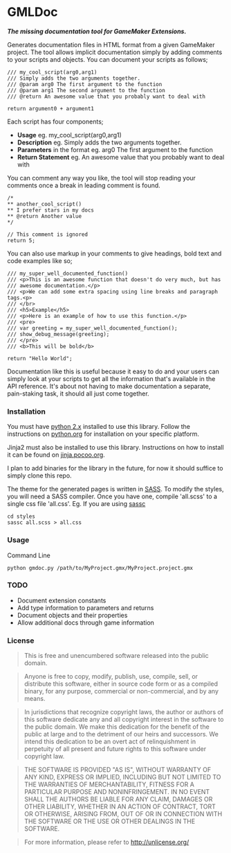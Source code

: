 # GMLDoc

***The missing documentation tool for GameMaker Extensions.***

Generates documentation files in HTML format from a given GameMaker project. The tool allows implicit documentation simply
by adding comments to your scripts and objects. You can document your scripts as follows;

```
/// my_cool_script(arg0,arg1)
/// Simply adds the two arguments together.
/// @param arg0 The first argument to the function
/// @param arg1 The second argument to the function
/// @return An awesome value that you probably want to deal with

return argument0 + argument1
```

Each script has four components;

- **Usage** eg. my_cool_script(arg0,arg1)
- **Description** eg. Simply adds the two arguments together.
- **Parameters** in the format <name> <description> eg. arg0 The first argument to the function
- **Return Statement** eg. An awesome value that you probably want to deal with

You can comment any way you like, the tool will stop reading your comments once a break in
leading comment is found.

```
/*
** another_cool_script()
** I prefer stars in my docs
** @return Another value
*/

// This comment is ignored
return 5;
```

You can also use markup in your comments to give headings, bold text and code examples like so;

```
/// my_super_well_documented_function()
/// <p>This is an awesome function that doesn't do very much, but has 
/// awesome documentation.</p>
/// <p>We can add some extra spacing using line breaks and paragraph tags.<p>
///	</br>
/// <h5>Example</h5>
/// <p>Here is an example of how to use this function.</p>
/// <pre>
/// var greeting = my_super_well_documented_function();
/// show_debug_message(greeting);
/// </pre>
/// <b>This will be bold</b>

return "Hello World";
```

Documentation like this is useful because it easy to do and your users can simply look at your
scripts to get all the information that's available in the API reference. It's about not
having to make documentation a separate, pain-staking task, it should all just come together.

### Installation

You must have [python 2.x](https://www.python.org/downloads/) installed to use this library. Follow the instructions on [python.org](https://www.python.org/) for installation on your specific platform.

Jinja2 must also be installed to use this library. Instructions on how to install it can be found on [jinja.pocoo.org](http://jinja.pocoo.org/docs/dev/intro/).

I plan to add binaries for the library in the future, for now it should suffice to simply clone this repo.

The theme for the generated pages is written in [SASS](http://sass-lang.com/). To modify the styles, you will need a SASS compiler. Once you have one, compile 'all.scss' to a single css file 'all.css'. Eg. If you are using [sassc](https://github.com/sass/sassc)

```
cd styles
sassc all.scss > all.css
```

### Usage

Command Line

```
python gmdoc.py /path/to/MyProject.gmx/MyProject.project.gmx
```

### TODO 

- Document extension constants
- Add type information to parameters and returns
- Document objects and their properties
- Allow additional docs through game information

### License

> This is free and unencumbered software released into the public domain.

> Anyone is free to copy, modify, publish, use, compile, sell, or
distribute this software, either in source code form or as a compiled
binary, for any purpose, commercial or non-commercial, and by any
means.

> In jurisdictions that recognize copyright laws, the author or authors
of this software dedicate any and all copyright interest in the
software to the public domain. We make this dedication for the benefit
of the public at large and to the detriment of our heirs and
successors. We intend this dedication to be an overt act of
relinquishment in perpetuity of all present and future rights to this
software under copyright law.

> THE SOFTWARE IS PROVIDED "AS IS", WITHOUT WARRANTY OF ANY KIND,
EXPRESS OR IMPLIED, INCLUDING BUT NOT LIMITED TO THE WARRANTIES OF
MERCHANTABILITY, FITNESS FOR A PARTICULAR PURPOSE AND NONINFRINGEMENT.
IN NO EVENT SHALL THE AUTHORS BE LIABLE FOR ANY CLAIM, DAMAGES OR
OTHER LIABILITY, WHETHER IN AN ACTION OF CONTRACT, TORT OR OTHERWISE,
ARISING FROM, OUT OF OR IN CONNECTION WITH THE SOFTWARE OR THE USE OR
OTHER DEALINGS IN THE SOFTWARE.

> For more information, please refer to <http://unlicense.org/>
